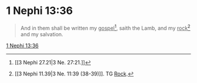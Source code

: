 # 1 Nephi 13:36

> And in them shall be written my <u>gospel</u>[^a], saith the Lamb, and my <u>rock</u>[^b] and my salvation.

[1 Nephi 13:36](https://www.churchofjesuschrist.org/study/scriptures/bofm/1-ne/13?lang=eng&id=p36#p36)


[^a]: [[3 Nephi 27.21|3 Ne. 27:21.]]
[^b]: [[3 Nephi 11.39|3 Ne. 11:39 (38-39)]]. TG [Rock](https://www.churchofjesuschrist.org/study/scriptures/tg/rock?lang=eng).
